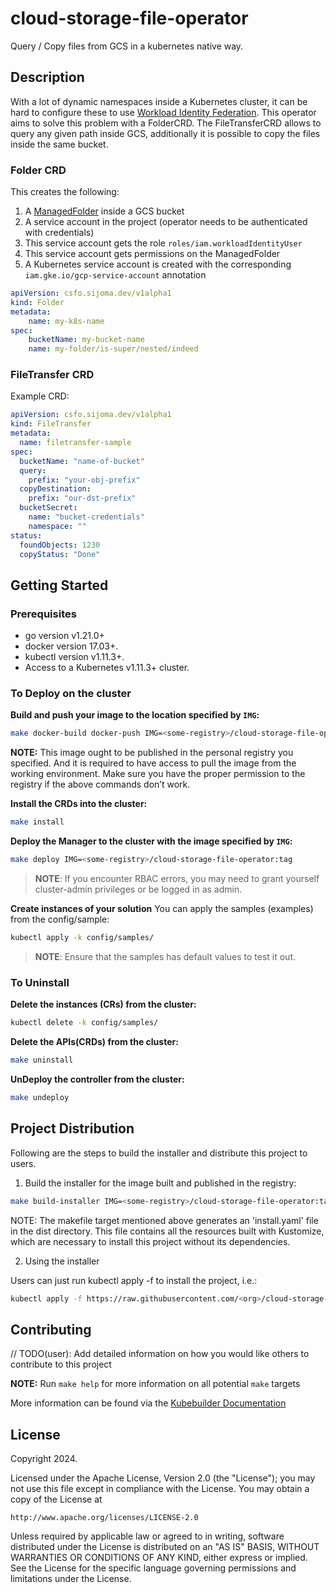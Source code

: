 # cloud-storage-file-operator

Query / Copy files from GCS in a kubernetes native way. 

## Description

With a lot of dynamic namespaces inside a Kubernetes cluster, it can be hard to configure these to 
use [Workload Identity Federation](https://cloud.google.com/iam/docs/workload-identity-federation).
This operator aims to solve this problem with a FolderCRD. The FileTransferCRD allows to query any given path inside GCS,
additionally it is possible to copy the files inside the same bucket.

### Folder CRD

This creates the following:
1. A [ManagedFolder](https://cloud.google.com/storage/docs/managed-folders) inside a GCS bucket
2. A service account in the project (operator needs to be authenticated with credentials)
3. This service account gets the role `roles/iam.workloadIdentityUser` 
4. This service account gets permissions on the ManagedFolder
5. A Kubernetes service account is created with the corresponding `iam.gke.io/gcp-service-account` annotation

```yaml
apiVersion: csfo.sijoma.dev/v1alpha1
kind: Folder
metadata:
    name: my-k8s-name
spec:
    bucketName: my-bucket-name
    name: my-folder/is-super/nested/indeed
```

### FileTransfer CRD
Example CRD:
```yaml
apiVersion: csfo.sijoma.dev/v1alpha1
kind: FileTransfer
metadata:
  name: filetransfer-sample
spec:
  bucketName: "name-of-bucket"
  query:
    prefix: "your-obj-prefix"
  copyDestination:
    prefix: "our-dst-prefix"
  bucketSecret:
    name: "bucket-credentials"
    namespace: ""
status:
  foundObjects: 1230
  copyStatus: "Done"
```

## Getting Started

### Prerequisites
- go version v1.21.0+
- docker version 17.03+.
- kubectl version v1.11.3+.
- Access to a Kubernetes v1.11.3+ cluster.

### To Deploy on the cluster
**Build and push your image to the location specified by `IMG`:**

```sh
make docker-build docker-push IMG=<some-registry>/cloud-storage-file-operator:tag
```

**NOTE:** This image ought to be published in the personal registry you specified. 
And it is required to have access to pull the image from the working environment. 
Make sure you have the proper permission to the registry if the above commands don’t work.

**Install the CRDs into the cluster:**

```sh
make install
```

**Deploy the Manager to the cluster with the image specified by `IMG`:**

```sh
make deploy IMG=<some-registry>/cloud-storage-file-operator:tag
```

> **NOTE**: If you encounter RBAC errors, you may need to grant yourself cluster-admin 
privileges or be logged in as admin.

**Create instances of your solution**
You can apply the samples (examples) from the config/sample:

```sh
kubectl apply -k config/samples/
```

>**NOTE**: Ensure that the samples has default values to test it out.

### To Uninstall
**Delete the instances (CRs) from the cluster:**

```sh
kubectl delete -k config/samples/
```

**Delete the APIs(CRDs) from the cluster:**

```sh
make uninstall
```

**UnDeploy the controller from the cluster:**

```sh
make undeploy
```

## Project Distribution

Following are the steps to build the installer and distribute this project to users.

1. Build the installer for the image built and published in the registry:

```sh
make build-installer IMG=<some-registry>/cloud-storage-file-operator:tag
```

NOTE: The makefile target mentioned above generates an 'install.yaml'
file in the dist directory. This file contains all the resources built
with Kustomize, which are necessary to install this project without
its dependencies.

2. Using the installer

Users can just run kubectl apply -f <URL for YAML BUNDLE> to install the project, i.e.:

```sh
kubectl apply -f https://raw.githubusercontent.com/<org>/cloud-storage-file-operator/<tag or branch>/dist/install.yaml
```

## Contributing
// TODO(user): Add detailed information on how you would like others to contribute to this project

**NOTE:** Run `make help` for more information on all potential `make` targets

More information can be found via the [Kubebuilder Documentation](https://book.kubebuilder.io/introduction.html)

## License

Copyright 2024.

Licensed under the Apache License, Version 2.0 (the "License");
you may not use this file except in compliance with the License.
You may obtain a copy of the License at

    http://www.apache.org/licenses/LICENSE-2.0

Unless required by applicable law or agreed to in writing, software
distributed under the License is distributed on an "AS IS" BASIS,
WITHOUT WARRANTIES OR CONDITIONS OF ANY KIND, either express or implied.
See the License for the specific language governing permissions and
limitations under the License.
